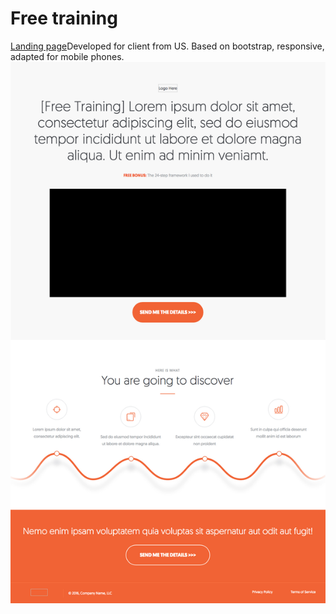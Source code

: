 # Free training
[Landing page](https://rawgit.com/Annelia55/Landing/master/index.html)Developed for client from US. Based on bootstrap, responsive, adapted for mobile phones. <br>
![Picture](Main.jpg)